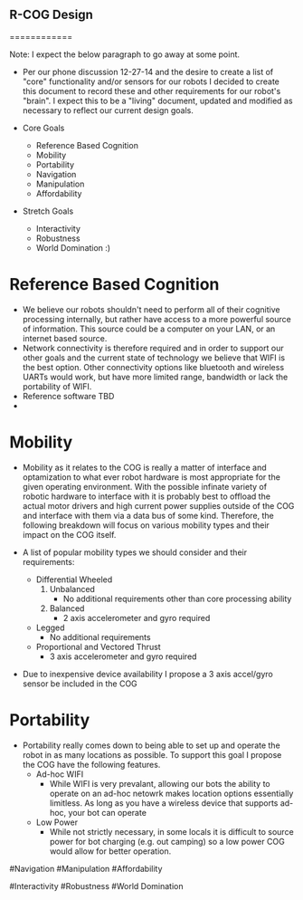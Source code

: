 ## R-COG Design
============

Note:  I expect the below paragraph to go away at some point.

- Per our phone discussion 12-27-14 and the desire to create a list of "core" functionality and/or sensors for our robots I decided to create this document to record these and other requirements for our robot's "brain".  I expect this to be a "living" document, updated and modified as necessary to reflect our current design goals.


+ Core Goals
  - Reference Based Cognition
  - Mobility
  - Portability
  - Navigation
  - Manipulation
  - Affordability

+ Stretch Goals
  - Interactivity
  - Robustness
  - World Domination :)

#  Reference Based Cognition
  + We believe our robots shouldn't need to perform all of their cognitive processing internally, but rather have access to a more powerful source of information.  This source could be a computer on your LAN, or an internet based source.
  + Network connectivity is therefore required and in order to support our other goals and the current state of technology we believe that WIFI is the best option.  Other connectivity options like bluetooth and wireless UARTs would work, but have more limited range, bandwidth or lack the portability of WIFI.
  + Reference software TBD
  + 
  
# Mobility
  + Mobility as it relates to the COG is really a matter of interface and optamization to what ever robot hardware is most appropriate for the given operating environment.  With the possible infinate variety of robotic hardware to interface with it is probably best to offload the actual motor drivers and high current power supplies outside of the COG and interface with them via a data bus of some kind.  Therefore, the following breakdown will focus on various mobility types and their impact on the COG itself.

  + A list of popular mobility types we should consider and their requirements:
    - Differential Wheeled
      1. Unbalanced
          - No additional requirements other than core processing ability
      2. Balanced
          - 2 axis accelerometer and gyro required
    - Legged
      - No additional requirements
    - Proportional and Vectored Thrust
      - 3 axis accelerometer and gyro required

  + Due to inexpensive device availability I propose a 3 axis accel/gyro sensor be included in the COG

# Portability
  + Portability really comes down to being able to set up and operate the robot in as many locations as possible. To support this goal I propose the COG have the following features.
    - Ad-hoc WIFI
      - While WIFI is very prevalant, allowing our bots the ability to operate on an ad-hoc netowrk makes location options essentially limitless.  As long as you have a wireless device that supports ad-hoc, your bot can operate
    - Low Power
      - While not strictly necessary, in some locals it is difficult to source power for bot charging (e.g. out camping) so a low power COG would allow for better operation.
    
#Navigation
#Manipulation
#Affordability

#Interactivity
#Robustness
#World Domination
